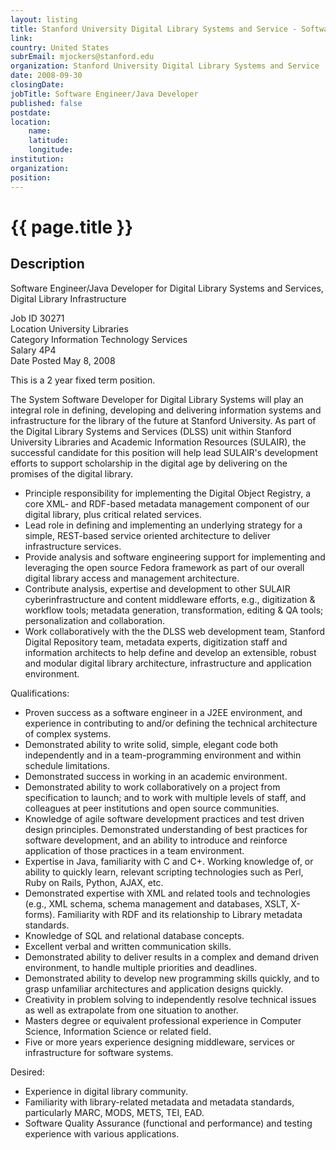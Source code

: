 ```yaml
---
layout: listing
title: Stanford University Digital Library Systems and Service - Software Engineer/Java Developer
link:
country: United States
subrEmail: mjockers@stanford.edu
organization: Stanford University Digital Library Systems and Service 
date: 2008-09-30
closingDate: 
jobTitle: Software Engineer/Java Developer
published: false
postdate:
location:
	name: 
	latitude: 
	longitude: 
institution: 
organization: 
position: 
--- 
```



# {{ page.title }}

## Description





<p>Software Engineer/Java Developer for Digital Library Systems and
Services, Digital Library Infrastructure
</p>
<p>

Job ID 30271</br>
Location University Libraries</br>
Category Information Technology Services</br>
Salary 4P4</br>
Date Posted May 8, 2008
</p>
<p>


This is a 2 year fixed term position.
</p>
<p>


The System Software Developer for Digital Library Systems will play an
integral role in defining, developing and delivering information
systems and infrastructure for the library of the future at Stanford
University. As part of the Digital Library Systems and Services (DLSS)
unit within Stanford University Libraries and Academic Information
Resources (SULAIR), the successful candidate for this position will
help lead SULAIR's development efforts to support scholarship in the
digital age by delivering on the promises of the digital library.
</p>
<p
The incumbent will be a part of the Digital Library Infrastructure
group, a dynamic team focused on realizing core components of the
Stanford Unviersity Libraries' emerging digital library architecture.
The team team focuses on delivering cross-cutting digital library
services and infrastructure, such as metadata generation,
transformation and management; service oriented library
cyberinfrastructure ("lyberstructure"); and digital asset & rights
management. This group works closely with peer teams focused on other
aspects of digital library functionality, including Web/UI application
development, in the creation of common and reusable technologies and
components. The successful candidate will be responsible for the
design and initial development of key technologies needed to support
Stanford's vision of the digital library of the future.
</p>
<p
Duties and Responsibilities:
</p>
<p>

<ul>
<li>Principle responsibility for implementing the Digital Object Registry,
a core XML- and RDF-based metadata management component of our digital
library, plus critical related services.
</li>

<li>Lead role in defining and implementing an underlying strategy for a
simple, REST-based service oriented architecture to deliver
infrastructure services.
</li>

<li>Provide analysis and software engineering support for implementing and
leveraging the open source Fedora framework as part of our overall
digital library access and management architecture.
</li>

<li>Contribute analysis, expertise and development to other SULAIR
cyberinfrastructure and content middleware efforts, e.g., digitization
& workflow tools; metadata generation, transformation, editing & QA
tools; personalization and collaboration.
</li>

<li>Work collaboratively with the the DLSS web development team, Stanford
Digital Repository team, metadata experts, digitization staff and
information architects to help define and develop an extensible,
robust and modular digital library architecture, infrastructure and
application environment.
</li>
</ul>

</p>
<p>
Qualifications:
</p>
<p>

<ul>
<li>Proven success as a software engineer in a J2EE environment, and
experience in contributing to and/or defining the technical
architecture of complex systems.</li>

<li>Demonstrated ability to write solid, simple, elegant code both
independently and in a team-programming environment and within
schedule limitations.</li>

<li>Demonstrated success in working in an academic environment.</li>

<li>Demonstrated ability to work collaboratively on a project from
specification to launch; and to work with multiple levels of staff,
and colleagues at peer institutions and open source communities.</li>

<li>Knowledge of agile software development practices and test driven
design principles. Demonstrated understanding of best practices for
software development, and an ability to introduce and reinforce
application of those practices in a team environment.</li>

<li>Expertise in Java, familiarity with C and C+. Working knowledge of, or
ability to quickly learn, relevant scripting technologies such as
Perl, Ruby on Rails, Python, AJAX, etc.</li>

<li>Demonstrated expertise with XML and related tools and technologies
(e.g., XML schema, schema management and databases, XSLT, X-forms).
Familiarity with RDF and its relationship to Library metadata standards.</li>

<li>Knowledge of SQL and relational database concepts.</li>

<li>Excellent verbal and written communication skills.</li>

<li>Demonstrated ability to deliver results in a complex and demand driven
environment, to handle multiple priorities and deadlines.</li>

<li>Demonstrated ability to develop new programming skills quickly, and to
grasp unfamiliar architectures and application designs quickly.</li>

<li>Creativity in problem solving to independently resolve technical
issues as well as extrapolate from one situation to another.</li>

<li>Masters degree or equivalent professional experience in Computer
Science, Information Science or related field.</li>

<li>Five or more years experience designing middleware, services or
infrastructure for software systems.</li>
</ul>
</p>
<p>

Desired:
</p>
<p>
<ul>
<li>Experience in digital library community.</li>

<li>Familiarity with library-related metadata and metadata standards,
particularly MARC, MODS, METS, TEI, EAD.</li>

<li>Software Quality Assurance (functional and performance) and testing
experience with various applications.</li>
</ul>
</p>

